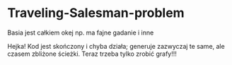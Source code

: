 # Traveling-Salesman-problem

Basia jest całkiem okej np. ma fajne gadanie i inne 

Hejka! Kod jest skończony i chyba działa; generuje zazwyczaj te same, ale czasem zbliżone ścieżki. Teraz trzeba tylko zrobić grafy!!! 
